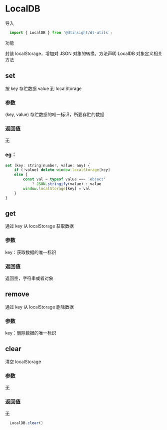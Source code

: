 # LocalDB

导入
````js
  import { LocalDB } from '@dtinsight/dt-utils';
````
功能

封装 localStorage，增加对 JSON 对象的转换，方法声明 LocalDB 对象定义相关方法

## set
按 key 存贮数据 value 到 localStorage

### 参数
(key, value)
存贮数据的唯一标识，所要存贮的数据
### 返回值
无
### eg：
```js
set (key: string|number, value: any) {
    if (!value) delete window.localStorage[key]
    else {
        const val = typeof value === 'object'
            ? JSON.stringify(value) : value
        window.localStorage[key] = val
    }
}
```

## get
通过 key 从 localStorage 获取数据

### 参数
key：获取数据的唯一标识
### 返回值
返回空，字符串或者对象

## remove
通过 key 从 localStorage 删除数据

### 参数
key：删除数据的唯一标识

## clear
清空 localStorage
### 参数
无
### 返回值
无
````js
  LocalDB.clear()
````
